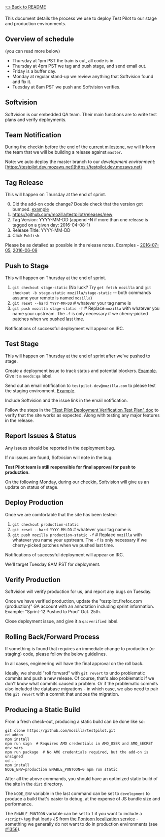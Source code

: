 [👈 Back to README](../../README.md)

This document details the process we use to deploy Test Pilot to our stage and production environments.

## Overview of schedule ##

(you can read more below)

- Thursday at 1pm PST the train is cut, all code is in.
- Thursday at 4pm PST we tag and push stage, and send email out.
- Friday is a buffer day.
- Monday at regular stand-up we review anything that Softvision found and fix it.
- Tuesday at 8am PST we push and Softvision verifies.

## Softvision ##

Softvision is our embedded QA team. Their main functions are to write test plans and verify deployments.

## Team Notification ##

During the checkin before the end of the [current milestone](https://github.com/mozilla/testpilot/milestones), we will inform the team that we will be building a release against `master`.

Note: we auto deploy the master branch to our *development environment*: [https://testpilot.dev.mozaws.net](https://testpilot.dev.mozaws.net)

## Tag Release ##

This will happen on Thursday at the end of sprint.

0. Did the add-on code change?  Double check that the version got bumped.  [example](https://github.com/mozilla/testpilot/commit/21564e46f244998bb5bf3f70b05734b7f1605592)
1. https://github.com/mozilla/testpilot/releases/new
2. Tag Version: YYYY-MM-DD (append -N if more than one release is tagged on a given day: 2016-04-08-1)
3. Release Title: YYYY-MM-DD
4. Click `Publish`

Please be as detailed as possible in the release notes. Examples - [2016-07-05](https://github.com/mozilla/testpilot/releases/tag/2016-07-05), [2016-06-06](https://github.com/mozilla/testpilot/releases/tag/2016-06-06)

## Push to Stage ##

This will happen on Thursday at the end of sprint.

1. `git checkout stage-static`  (No luck?  Try `get fetch mozilla` and `git checkout -b stage-static mozilla/stage-static` -- both commands assume your remote is named `mozilla`)
2. `git reset --hard YYYY-MM-DD`  # whatever your tag name is
3. `git push mozilla stage-static -f`  # Replace `mozilla` with whatever you name your upstream.  The `-f` is only necessary if we cherry-picked patches when we pushed last time.

Notifications of successful deployment will appear on IRC.

## Test Stage ##

This will happen on Thursday at the end of sprint after we've pushed to stage.

Create a deployment issue to track status and potential blockers. [Example](https://github.com/mozilla/testpilot/issues/1643). Give it a `needs:qa` label.

Send out an email notification to `testpilot-dev@mozilla.com` to please test the staging environment. [Example](https://mail.mozilla.org/pipermail/testpilot-dev/2016-October/000306.html).

Include Softvision and the issue link in the email notification.

Follow the steps in the ["Test Pilot Deployment Verification Test Plan" doc](DEPLOYMENT-VERIFICATION.md) to verify that the site works as expected. Along with testing any major features in the release.

## Report Issues & Status ##

Any issues should be reported in the deployment bug.

If no issues are found, Softvision will note in the bug.

**Test Pilot team is still responsible for final approval for push to production.**

On the following Monday, during our checkin, Softvision will give us an update on status of stage.

## Deploy Production ##

Once we are comfortable that the site has been tested:

1. `git checkout production-static`
2. `git reset --hard YYYY-MM-DD`  # whatever your tag name is
3. `git push mozilla production-static -f`  # Replace `mozilla` with whatever you name your upstream.  The `-f` is only necessary if we cherry-picked patches when we pushed last time.

Notifications of successful deployment will appear on IRC.

We'll target Tuesday 8AM PST for deployment.

## Verify Production ##

Softvision will verify production for us, and report any bugs on Tuesday.

Once we have verified production, update the "testpilot.firefox.com (production)" GA account with an annotation including sprint information. Example: "Sprint-12 Pushed to Prod" Oct. 25th.

Close deployment issue, and give it a `qa:verified` label.

## Rolling Back/Forward Process ##

If something is found that requires an immediate change to production (or staging) code, please follow the below guidelines.

In all cases, engineering will have the final approval on the roll back.

Ideally, we should "roll forward" with `git revert` to undo problematic commits and push a new release. Of course, that's also problematic if we don't know what commits caused a problem. Or if the problematic commits also included the database migrations - in which case, we also need to pair the `git revert` with a commit that undoes the migration.

## Producing a Static Build ##

From a fresh check-out, producing a static build can be done like so:

```
git clone https://github.com/mozilla/testpilot.git
cd addon
npm install
npm run sign  # Requires AMO credentials in AMO_USER and AMO_SECRET env vars
npm run package  # No AMO credentials required, but the add-on is unsigned
cd ..
npm install
NODE_ENV=production ENABLE_PONTOON=0 npm run static
```

After all the above commands, you should have an optimized static build of the
site in the `dist` directory.

The `NODE_ENV` variable in the last command can be set to `development` to
produce a build that's easier to debug, at the expense of JS bundle size and
performance.

The `ENABLE_PONTOON` variable can be set to `1` if you want to include a
`<script>` tag that loads JS from [the Pontoon localization
service](https://pontoon.mozilla.org/) - something we generally do not want to
do in production environments (see [#1356](https://github.com/mozilla/testpilot/issues/1356)).
